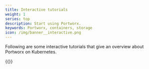 ```yaml
---
title: Interactive tutorials
weight: 1
series: top
description: Start using Portworx.
keywords: Portworx, containers, storage
icon: /img/banner__interactive.png
---
```


Following are some interactive tutorials that give an overview about Portworx on Kubernetes.

{{<interactivelist>}}
